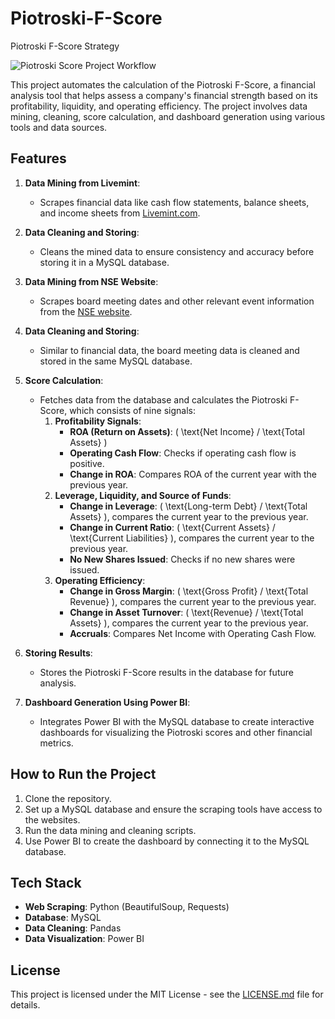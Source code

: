# Piotroski-F-Score
Piotroski F-Score Strategy

![Piotroski Score Project Workflow](path/to/your/image.png)


This project automates the calculation of the Piotroski F-Score, a financial analysis tool that helps assess a company's financial strength based on its profitability, liquidity, and operating efficiency. The project involves data mining, cleaning, score calculation, and dashboard generation using various tools and data sources.

## Features
1. **Data Mining from Livemint**: 
   - Scrapes financial data like cash flow statements, balance sheets, and income sheets from [Livemint.com](https://www.livemint.com).
   
2. **Data Cleaning and Storing**: 
   - Cleans the mined data to ensure consistency and accuracy before storing it in a MySQL database.

3. **Data Mining from NSE Website**: 
   - Scrapes board meeting dates and other relevant event information from the [NSE website](https://www.nseindia.com).

4. **Data Cleaning and Storing**: 
   - Similar to financial data, the board meeting data is cleaned and stored in the same MySQL database.

5. **Score Calculation**: 
   - Fetches data from the database and calculates the Piotroski F-Score, which consists of nine signals:
     1. **Profitability Signals**:
        - **ROA (Return on Assets)**: \( \text{Net Income} / \text{Total Assets} \)
        - **Operating Cash Flow**: Checks if operating cash flow is positive.
        - **Change in ROA**: Compares ROA of the current year with the previous year.
     2. **Leverage, Liquidity, and Source of Funds**:
        - **Change in Leverage**: \( \text{Long-term Debt} / \text{Total Assets} \), compares the current year to the previous year.
        - **Change in Current Ratio**: \( \text{Current Assets} / \text{Current Liabilities} \), compares the current year to the previous year.
        - **No New Shares Issued**: Checks if no new shares were issued.
     3. **Operating Efficiency**:
        - **Change in Gross Margin**: \( \text{Gross Profit} / \text{Total Revenue} \), compares the current year to the previous year.
        - **Change in Asset Turnover**: \( \text{Revenue} / \text{Total Assets} \), compares the current year to the previous year.
        - **Accruals**: Compares Net Income with Operating Cash Flow.

6. **Storing Results**: 
   - Stores the Piotroski F-Score results in the database for future analysis.

7. **Dashboard Generation Using Power BI**:
   - Integrates Power BI with the MySQL database to create interactive dashboards for visualizing the Piotroski scores and other financial metrics.

## How to Run the Project
1. Clone the repository.
2. Set up a MySQL database and ensure the scraping tools have access to the websites.
3. Run the data mining and cleaning scripts.
4. Use Power BI to create the dashboard by connecting it to the MySQL database.

## Tech Stack
- **Web Scraping**: Python (BeautifulSoup, Requests)
- **Database**: MySQL
- **Data Cleaning**: Pandas
- **Data Visualization**: Power BI

## License
This project is licensed under the MIT License - see the [LICENSE.md](LICENSE.md) file for details.
